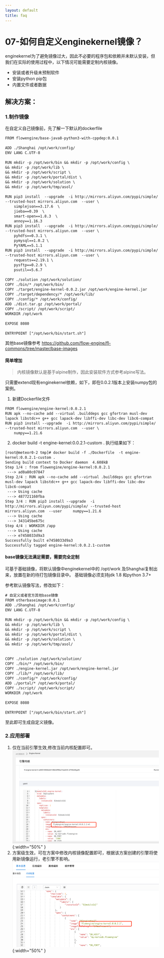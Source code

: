 ```yaml
---
layout: default
title: faq
---
```

# 07-如何自定义enginekernel镜像？

enginekernel为了避免镜像过大，因此不必要的程序包和依赖并未默认安装，但我们在实际的使用过程中，以下情况可能需要定制内核镜像。

* 安装或者升级未预制软件
* 安装python pip包
* 内置文件或者数据

## 解决方案：

### 1.制作镜像

在自定义自己镜像前，先了解一下默认的dockerfile

```
FROM flowengine/base-java8-python3-with-cppdep:0.0.1

ADD ./Shanghai /opt/work/config/
ENV LANG C.UTF-8

RUN mkdir -p /opt/work/bin && mkdir -p /opt/work/config \
&& mkdir -p /opt/work/lib \
&& mkdir -p /opt/work/script \
&& mkdir -p /opt/work/portal/dist \
&& mkdir -p /opt/work/solution \
&& mkdir -p /opt/work/tmp/asol/

RUN pip3 install  --upgrade  -i http://mirrors.aliyun.com/pypi/simple/ --trusted-host mirrors.aliyun.com  --user \
    simplejson==3.17.6  \
    jieba==0.39  \
    smart-open==1.8.3  \
    annoy==1.16.3
RUN pip3 install  --upgrade  -i http://mirrors.aliyun.com/pypi/simple/ --trusted-host mirrors.aliyun.com  --user \
    pyhdfs==0.3.1 \
    pymysql==1.0.2 \
    PyYAML==5.1.1
RUN pip3 install  --upgrade  -i http://mirrors.aliyun.com/pypi/simple/ --trusted-host mirrors.aliyun.com  --user \
    requests==2.19.1 \
    pysftp==0.2.9 \
    psutil==5.6.7

COPY ./solution /opt/work/solution/
COPY ./bin/* /opt/work/bin/
COPY ./target/engine-kernel-0.0.2.jar /opt/work/engine-kernel.jar
COPY ./target/dependency/* /opt/work/lib/
COPY ./config/* /opt/work/config/
ADD ./dist.tar.gz /opt/work/portal/
COPY ./script/ /opt/work/script/
WORKDIR /opt/work

EXPOSE 8080

ENTRYPOINT ["/opt/work/bin/start.sh"]
```

其他base镜像参考
https://github.com/flow-engine/fl-commons/tree/master/base-images

#### 简单增加

> 内核镜像默认是基于alpine制作，因此安装软件方式参考alpine写法。

只需要extend现有enginekernel依赖，如下，即在0.0.2.1版本上安装numpy包的案例。

1) 新建Dockerfile文件

```
FROM flowengine/engine-kernel:0.0.2.1
RUN apk --no-cache add --virtual .builddeps gcc gfortran musl-dev lapack libstdc++ g++ gcc lapack-dev libffi-dev libc-dev libc6-compat
RUN pip3 install --upgrade  -i http://mirrors.aliyun.com/pypi/simple/ --trusted-host mirrors.aliyun.com  --user \
    numpy==1.21.6
```

2) docker build -t engine-kernel:0.0.2.1-custom .
   执行结果如下：

```
[root@meteor0-2 tmp]# docker build -f ./Dockerfile  -t engine-kernel:0.0.2.1-custom .
Sending build context to Docker daemon  4.608kB
Step 1/4 : from flowengine/engine-kernel:0.0.2.1
 ---> ad0a80c07847
Step 2/4 : RUN apk --no-cache add --virtual .builddeps gcc gfortran musl-dev lapack libstdc++ g++ gcc lapack-dev libffi-dev libc-dev libc6-compat
 ---> Using cache
 ---> 487721160fba
Step 3/4 : RUN pip3 install --upgrade  -i http://mirrors.aliyun.com/pypi/simple/ --trusted-host mirrors.aliyun.com  --user     numpy==1.21.6
 ---> Using cache
 ---> 343145be675c
Step 4/4 : WORKDIR /app
 ---> Using cache
 ---> e7458033d9a3
Successfully built e7458033d9a3
Successfully tagged engine-kernel:0.0.2.1-custom
```

#### base镜像无法满足需要，需要完全定制

可基于基础镜像，将默认镜像中enginekernel中的 /opt/work 及Shanghai复制出来，放置在新的待打包镜像目录中。
基础镜像必须支持jdk 1.8 和python 3.7+

参考默认镜像写法，修改如下：

```
# 自定义或者官方其他base镜像
FROM otherbaseimage:0.0.1
ADD ./Shanghai /opt/work/config/
ENV LANG C.UTF-8

RUN mkdir -p /opt/work/bin && mkdir -p /opt/work/config \
&& mkdir -p /opt/work/lib \
&& mkdir -p /opt/work/script \
&& mkdir -p /opt/work/portal/dist \
&& mkdir -p /opt/work/solution \
&& mkdir -p /opt/work/tmp/asol/


COPY ./solution /opt/work/solution/
COPY ./bin/* /opt/work/bin/
COPY ./engine-kernel.jar /opt/work/engine-kernel.jar
COPY ./lib/* /opt/work/lib/
COPY ./config/* /opt/work/config/
ADD ./portal/* /opt/work/portal/
COPY ./script/ /opt/work/script/
WORKDIR /opt/work

EXPOSE 8080

ENTRYPOINT ["/opt/work/bin/start.sh"]
```

至此即可生成自定义镜像。

### 2.应用部署

1. 仅在当前引擎生效,修改当前内核配置即可。
   ![struction](./images/enginekernel-image.png){:width="50%" }
2. 方案级生效，可在方案中修改内核镜像配置即可，根据该方案创建的引擎将使用新镜像运行，老引擎不影响。
   ![struction](./images/enginekernel-image-2.png){:width="50%" }
